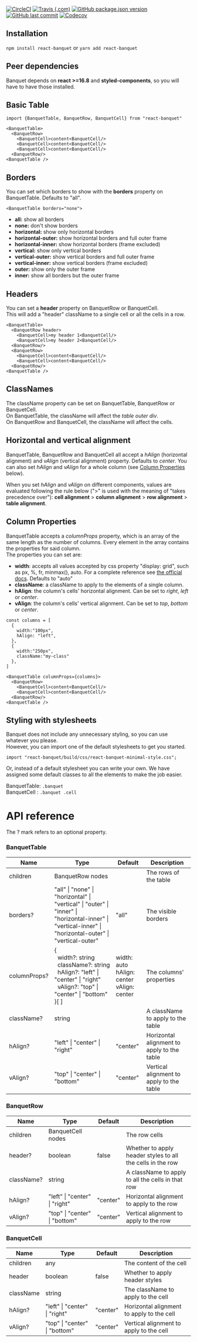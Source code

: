 [![CircleCI](https://img.shields.io/circleci/build/github/asile12/react-banquet/master?label=CircleCI&style=flat-square&token=4c5ae73467df9c656943ccc6e6cc4f125d50e27a)](https://circleci.com/gh/asile12/react-banquet)
[![Travis (.com)](https://img.shields.io/travis/com/asile12/react-banquet?label=TravisCI&style=flat-square)](https://travis-ci.com/asile12/react-banquet)
[![GitHub package.json version](https://img.shields.io/github/package-json/v/asile12/react-banquet?style=flat-square)](https://github.com/asile12/react-banquet/releases)
[![GitHub last commit](https://img.shields.io/github/last-commit/asile12/react-banquet?style=flat-square)](https://github.com/asile12/react-banquet/commits/master)
[![Codecov](https://img.shields.io/codecov/c/github/asile12/react-banquet?style=flat-square)](https://codecov.io/gh/asile12/react-banquet)

## Installation

`npm install react-banquet`
or
`yarn add react-banquet`

## Peer dependencies

Banquet depends on **react >=16.8** and **styled-components**, so you will have to have those installed.

## Basic Table

```JSX
import {BanquetTable, BanquetRow, BanquetCell} from "react-banquet"

<BanquetTable>
  <BanquetRow>
    <BanquetCell>content<BanquetCell/>
    <BanquetCell>content<BanquetCell/>
    <BanquetCell>content<BanquetCell/>
  <BanquetRow/>
<BanquetTable />
```

## Borders

You can set which borders to show with the **borders** property on BanquetTable. Defaults to "all".

```JSX
<BanquetTable borders="none">
```

-  **all:** show all borders
-  **none:** don't show borders
-  **horizontal:** show only horizontal borders
-  **horizontal-outer:** show horizontal borders and full outer frame
-  **horizontal-inner:** show horizontal borders (frame excluded)
-  **vertical:** show only vertical borders
-  **vertical-outer:** show vertical borders and full outer frame
-  **vertical-inner:** show vertical borders (frame excluded)
-  **outer:** show only the outer frame
-  **inner:** show all borders but the outer frame

## Headers

You can set a **header** property on BanquetRow or BanquetCell.  
This will add a "header" className to a single cell or all the cells in a row.

```JSX
<BanquetTable>
  <BanquetRow header>
    <BanquetCell>my header 1<BanquetCell/>
    <BanquetCell>my header 2<BanquetCell/>
  <BanquetRow/>
  <BanquetRow>
    <BanquetCell>content<BanquetCell/>
    <BanquetCell>content<BanquetCell/>
  <BanquetRow/>
<BanquetTable />
```

## ClassNames

The className property can be set on BanquetTable, BanquetRow or BanquetCell.  
On BanquetTable, the className will affect the _table outer div_.  
On BanquetRow and BanquetCell, the className will affect the cells.

## Horizontal and vertical alignment

BanquetTable, BanquetRow and BanquetCell all accept a _hAlign_ (horizontal alignment) and _vAlign_ (vertical alignment) property. Defaults to _center_.
You can also set _hAlign_ and _vAlign_ for a whole column (see [Column Properties](#Column-Properties) below).

When you set _hAlign_ and _vAlign_ on different components, values are evaluated following the rule below (">" is used with the meaning of "takes precedence over"):
**cell alignment** > **column alignment** > **row alignment** > **table alignment**.

## Column Properties

BanquetTable accepts a _columnProps_ property, which is an array of the same length as the number of columns.
Every element in the array contains the properties for said column.  
The properties you can set are:

-  **width**: accepts all values accepted by css property "display: grid", such as px, %, fr, minmax(), auto. For a complete reference see [the official docs](https://developer.mozilla.org/en-US/docs/Web/CSS/grid-template-columns). Defaults to "auto"
-  **className**: a className to apply to the elements of a single column.
-  **hAlign**: the column's cells' horizontal alignment. Can be set to _right_, _left_ or _center_.
-  **vAlign**: the column's cells' vertical alignment. Can be set to _top_, _bottom_ or _center_.

```JSX
const columns = [
  {
    width:"100px",
    hAlign: "left",
  },
  {
    width:"250px",
    className:"my-class"
  },
]

<BanquetTable columnProps={columns}>
  <BanquetRow>
    <BanquetCell>content<BanquetCell/>
    <BanquetCell>content<BanquetCell/>
  <BanquetRow/>
<BanquetTable />
```

## Styling with stylesheets

Banquet does not include any unnecessary styling, so you can use whatever you please.  
However, you can import one of the default stylesheets to get you started.

```
import "react-banquet/build/css/react-banquet-minimal-style.css";
```

Or, instead of a default stylesheet you can write your own. We have assigned some default classes to all the elements to make the job easier.

BanquetTable: `.banquet`  
BanquetCell : `.banquet .cell`

# API reference

The ? mark refers to an optional property.

### BanquetTable

| Name         | Type                                                                                                                                                                                                         | Default                                           | Description                                |
| ------------ | ------------------------------------------------------------------------------------------------------------------------------------------------------------------------------------------------------------ | ------------------------------------------------- | ------------------------------------------ |
| children     | BanquetRow nodes                                                                                                                                                                                             |                                                   | The rows of the table                      |
| borders?     | "all" &#124; "none" &#124; "horizontal" &#124; "vertical" &#124; "outer" &#124; "inner" &#124;<br/>"horizontal-inner" &#124; "vertical-inner" &#124; "horizontal-outer" &#124; "vertical-outer"              | "all"                                             | The visible borders                        |
| columnProps? | { <br/>&nbsp;&nbsp;width?: string<br/>&nbsp;&nbsp;className?: string<br/>&nbsp;&nbsp;hAlign?: "left" &#124; "center" &#124; "right"<br/>&nbsp;&nbsp;vAlign?: "top" &#124; "center" &#124; "bottom" <br/>}[ ] | width: auto<br/>hAlign: center<br/>vAlign: center | The columns' properties                    |
| className?   | string                                                                                                                                                                                                       |                                                   | A className to apply to the table          |
| hAlign?      | "left" &#124; "center" &#124; "right"                                                                                                                                                                        | "center"                                          | Horizontal alignment to apply to the table |
| vAlign?      | "top" &#124; "center" &#124; "bottom"                                                                                                                                                                        | "center"                                          | Vertical alignment to apply to the table   |

### BanquetRow

| Name       | Type                                  | Default  | Description                                                |
| ---------- | ------------------------------------- | -------- | ---------------------------------------------------------- |
| children   | BanquetCell nodes                     |          | The row cells                                              |
| header?    | boolean                               | false    | Whether to apply header styles to all the cells in the row |
| className? | string                                |          | A className to apply to all the cells in that row          |
| hAlign?    | "left" &#124; "center" &#124; "right" | "center" | Horizontal alignment to apply to the row                   |
| vAlign?    | "top" &#124; "center" &#124; "bottom" | "center" | Vertical alignment to apply to the row                     |

### BanquetCell

| Name      | Type                                  | Default  | Description                               |
| --------- | ------------------------------------- | -------- | ----------------------------------------- |
| children  | any                                   |          | The content of the cell                   |
| header    | boolean                               | false    | Whether to apply header styles            |
| className | string                                |          | The className to apply to the cell        |
| hAlign?   | "left" &#124; "center" &#124; "right" | "center" | Horizontal alignment to apply to the cell |
| vAlign?   | "top" &#124; "center" &#124; "bottom" | "center" | Vertical alignment to apply to the cell   |
